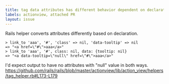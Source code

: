 ```yaml
---
title: tag data attributes has different behavior dependent on declaration
labels: actionview, attached PR
layout: issue
---
```


Rails helper converts attributes differently based on declaration.

```
> link_to 'aaa', '#', 'class' => nil, 'data-tooltip' => nil
=> "<a href=\"#\">aaa</a>"
> link_to 'aaa', '#', class: nil, data: {tooltip: nil}
=> "<a data-tooltip=\"null\" href=\"#\">aaa</a>"
```

I'd expect output to have no attributes with "null" value in both ways.
https://github.com/rails/rails/blob/master/actionview/lib/action_view/helpers/tag_helper.rb#L173-L179

